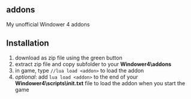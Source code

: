 ## addons

My unofficial Windower 4 addons

## Installation
1. download as zip file using the green button
2. extract zip file and copy **<addon>** subfolder to your **Windower4\addons**
3. in game, type `//lua load <addon>` to load the addon
4. *optional*: add `lua load <addon>` to the end of your **Windower4\scripts\init.txt** file to load the addon when you start the game
